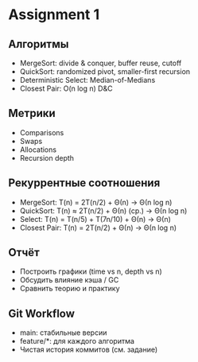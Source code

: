 # Assignment 1

## Алгоритмы
- MergeSort: divide & conquer, buffer reuse, cutoff
- QuickSort: randomized pivot, smaller-first recursion
- Deterministic Select: Median-of-Medians
- Closest Pair: O(n log n) D&C

## Метрики
- Comparisons
- Swaps
- Allocations
- Recursion depth

## Рекуррентные соотношения
- MergeSort: T(n) = 2T(n/2) + Θ(n) → Θ(n log n)
- QuickSort: T(n) ≈ 2T(n/2) + Θ(n) (ср.) → Θ(n log n)
- Select: T(n) = T(n/5) + T(7n/10) + Θ(n) → Θ(n)
- Closest Pair: T(n) = 2T(n/2) + Θ(n) → Θ(n log n)

## Отчёт
- Построить графики (time vs n, depth vs n)
- Обсудить влияние кэша / GC
- Сравнить теорию и практику

## Git Workflow
- main: стабильные версии
- feature/*: для каждого алгоритма
- Чистая история коммитов (см. задание)
